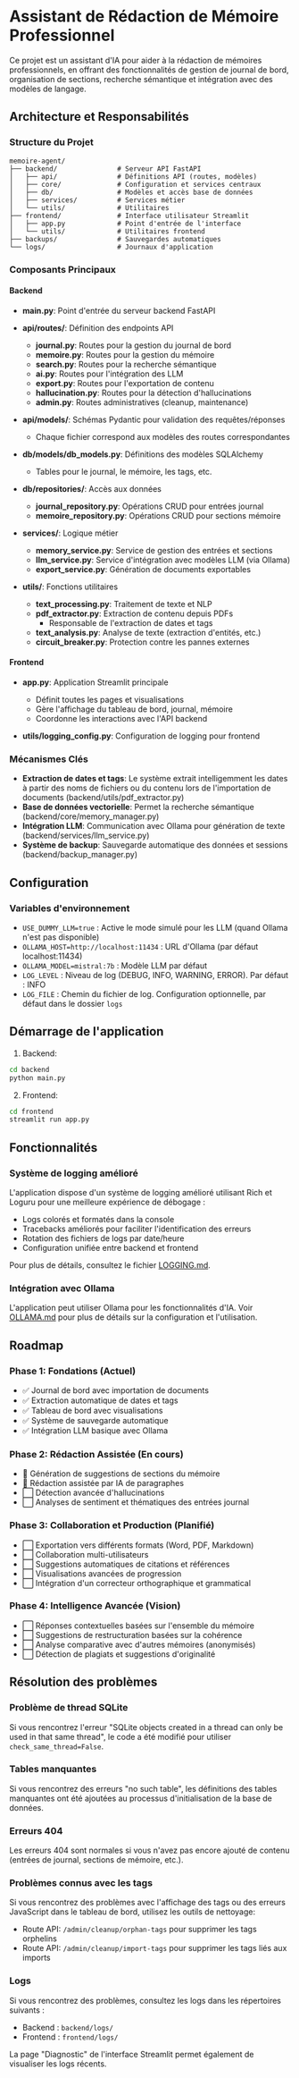 # Assistant de Rédaction de Mémoire Professionnel

Ce projet est un assistant d'IA pour aider à la rédaction de mémoires professionnels, en offrant des fonctionnalités de gestion de journal de bord, organisation de sections, recherche sémantique et intégration avec des modèles de langage.

## Architecture et Responsabilités

### Structure du Projet

```
memoire-agent/
├── backend/               # Serveur API FastAPI
│   ├── api/               # Définitions API (routes, modèles)
│   ├── core/              # Configuration et services centraux
│   ├── db/                # Modèles et accès base de données
│   ├── services/          # Services métier
│   └── utils/             # Utilitaires
├── frontend/              # Interface utilisateur Streamlit
│   ├── app.py             # Point d'entrée de l'interface
│   └── utils/             # Utilitaires frontend
├── backups/               # Sauvegardes automatiques
└── logs/                  # Journaux d'application
```

### Composants Principaux

#### Backend

- **main.py**: Point d'entrée du serveur backend FastAPI
- **api/routes/**: Définition des endpoints API
  - **journal.py**: Routes pour la gestion du journal de bord
  - **memoire.py**: Routes pour la gestion du mémoire
  - **search.py**: Routes pour la recherche sémantique
  - **ai.py**: Routes pour l'intégration des LLM
  - **export.py**: Routes pour l'exportation de contenu
  - **hallucination.py**: Routes pour la détection d'hallucinations
  - **admin.py**: Routes administratives (cleanup, maintenance)

- **api/models/**: Schémas Pydantic pour validation des requêtes/réponses
  - Chaque fichier correspond aux modèles des routes correspondantes

- **db/models/db_models.py**: Définitions des modèles SQLAlchemy
  - Tables pour le journal, le mémoire, les tags, etc.

- **db/repositories/**: Accès aux données
  - **journal_repository.py**: Opérations CRUD pour entrées journal
  - **memoire_repository.py**: Opérations CRUD pour sections mémoire

- **services/**: Logique métier
  - **memory_service.py**: Service de gestion des entrées et sections
  - **llm_service.py**: Service d'intégration avec modèles LLM (via Ollama)
  - **export_service.py**: Génération de documents exportables

- **utils/**: Fonctions utilitaires
  - **text_processing.py**: Traitement de texte et NLP
  - **pdf_extractor.py**: Extraction de contenu depuis PDFs
    - Responsable de l'extraction de dates et tags
  - **text_analysis.py**: Analyse de texte (extraction d'entités, etc.)
  - **circuit_breaker.py**: Protection contre les pannes externes

#### Frontend

- **app.py**: Application Streamlit principale
  - Définit toutes les pages et visualisations
  - Gère l'affichage du tableau de bord, journal, mémoire
  - Coordonne les interactions avec l'API backend

- **utils/logging_config.py**: Configuration de logging pour frontend

### Mécanismes Clés

- **Extraction de dates et tags**: Le système extrait intelligemment les dates à partir des noms de fichiers ou du contenu lors de l'importation de documents (backend/utils/pdf_extractor.py)
- **Base de données vectorielle**: Permet la recherche sémantique (backend/core/memory_manager.py)
- **Intégration LLM**: Communication avec Ollama pour génération de texte (backend/services/llm_service.py)
- **Système de backup**: Sauvegarde automatique des données et sessions (backend/backup_manager.py)

## Configuration

### Variables d'environnement

- `USE_DUMMY_LLM=true` : Active le mode simulé pour les LLM (quand Ollama n'est pas disponible)
- `OLLAMA_HOST=http://localhost:11434` : URL d'Ollama (par défaut localhost:11434)
- `OLLAMA_MODEL=mistral:7b` : Modèle LLM par défaut
- `LOG_LEVEL` : Niveau de log (DEBUG, INFO, WARNING, ERROR). Par défaut : INFO
- `LOG_FILE` : Chemin du fichier de log. Configuration optionnelle, par défaut dans le dossier `logs`

## Démarrage de l'application

1. Backend:
```bash
cd backend
python main.py
```

2. Frontend:
```bash
cd frontend
streamlit run app.py
```

## Fonctionnalités

### Système de logging amélioré

L'application dispose d'un système de logging amélioré utilisant Rich et Loguru pour une meilleure expérience de débogage :

- Logs colorés et formatés dans la console
- Tracebacks améliorés pour faciliter l'identification des erreurs
- Rotation des fichiers de logs par date/heure
- Configuration unifiée entre backend et frontend

Pour plus de détails, consultez le fichier [LOGGING.md](LOGGING.md).

### Intégration avec Ollama

L'application peut utiliser Ollama pour les fonctionnalités d'IA. Voir [OLLAMA.md](OLLAMA.md) pour plus de détails sur la configuration et l'utilisation.

## Roadmap

### Phase 1: Fondations (Actuel)
- ✅ Journal de bord avec importation de documents
- ✅ Extraction automatique de dates et tags
- ✅ Tableau de bord avec visualisations
- ✅ Système de sauvegarde automatique
- ✅ Intégration LLM basique avec Ollama

### Phase 2: Rédaction Assistée (En cours)
- 🔄 Génération de suggestions de sections du mémoire
- 🔄 Rédaction assistée par IA de paragraphes
- ⬜ Détection avancée d'hallucinations
- ⬜ Analyses de sentiment et thématiques des entrées journal

### Phase 3: Collaboration et Production (Planifié)
- ⬜ Exportation vers différents formats (Word, PDF, Markdown)
- ⬜ Collaboration multi-utilisateurs
- ⬜ Suggestions automatiques de citations et références
- ⬜ Visualisations avancées de progression
- ⬜ Intégration d'un correcteur orthographique et grammatical

### Phase 4: Intelligence Avancée (Vision)
- ⬜ Réponses contextuelles basées sur l'ensemble du mémoire
- ⬜ Suggestions de restructuration basées sur la cohérence
- ⬜ Analyse comparative avec d'autres mémoires (anonymisés)
- ⬜ Détection de plagiats et suggestions d'originalité

## Résolution des problèmes

### Problème de thread SQLite
Si vous rencontrez l'erreur "SQLite objects created in a thread can only be used in that same thread", le code a été modifié pour utiliser `check_same_thread=False`.

### Tables manquantes
Si vous rencontrez des erreurs "no such table", les définitions des tables manquantes ont été ajoutées au processus d'initialisation de la base de données.

### Erreurs 404
Les erreurs 404 sont normales si vous n'avez pas encore ajouté de contenu (entrées de journal, sections de mémoire, etc.).

### Problèmes connus avec les tags
Si vous rencontrez des problèmes avec l'affichage des tags ou des erreurs JavaScript dans le tableau de bord, utilisez les outils de nettoyage:
- Route API: `/admin/cleanup/orphan-tags` pour supprimer les tags orphelins
- Route API: `/admin/cleanup/import-tags` pour supprimer les tags liés aux imports

### Logs
Si vous rencontrez des problèmes, consultez les logs dans les répertoires suivants :
- Backend : `backend/logs/`
- Frontend : `frontend/logs/`

La page "Diagnostic" de l'interface Streamlit permet également de visualiser les logs récents.